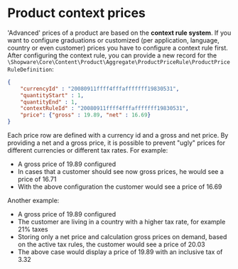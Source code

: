 # Product context prices

'Advanced' prices of a product are based on the **context rule system**.
If you want to configure graduations or customized (per application, language, country or even customer) prices you have to configure a context rule first.
After configuring the context rule, you can provide a new record for the `\Shopware\Core\Content\Product\Aggregate\ProductPriceRule\ProductPriceRuleDefinition`:

```json
{
    "currencyId" : "20080911ffff4fffafffffff19830531",
    "quantityStart" : 1,
    "quantityEnd" : 1,
    "contextRuleId" : "20080911ffff4fffafffffff19830531",
    "price": {"gross" : 19.89, "net" : 16.69}
}
```

Each price row are defined with a currency id and a gross and net price. By providing a net and a gross price, it is possible to prevent "ugly" prices for different currencies or different tax rates.
For example:
- A gross price of 19.89 configured
- In cases that a customer should see now gross prices, he would see a price of 16.71
- With the above configuration the customer would see a price of 16.69

Another example:
- A gross price of 19.89 configured
- The customer are living in a country with a higher tax rate, for example 21% taxes
- Storing only a net price and calculation gross prices on demand, based on the active tax rules, the customer would see a price of 20.03 
- The above case would display a price of 19.89 with an inclusive tax of 3.32
 